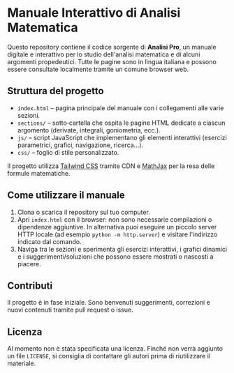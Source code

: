 # Manuale Interattivo di Analisi Matematica

Questo repository contiene il codice sorgente di **Analisi Pro**, un manuale digitale e interattivo per lo studio dell'analisi matematica e di alcuni argomenti propedeutici. Tutte le pagine sono in lingua italiana e possono essere consultate localmente tramite un comune browser web.

## Struttura del progetto

- `index.html` – pagina principale del manuale con i collegamenti alle varie sezioni.
- `sections/` – sotto‑cartella che ospita le pagine HTML dedicate a ciascun argomento (derivate, integrali, goniometria, ecc.).
- `js/` – script JavaScript che implementano gli elementi interattivi (esercizi parametrici, grafici, navigazione, ricerca…).
- `css/` – foglio di stile personalizzato.

Il progetto utilizza [Tailwind CSS](https://tailwindcss.com) tramite CDN e [MathJax](https://www.mathjax.org) per la resa delle formule matematiche.

## Come utilizzare il manuale

1. Clona o scarica il repository sul tuo computer.
2. Apri `index.html` con il browser: non sono necessarie compilazioni o dipendenze aggiuntive. In alternativa puoi eseguire un piccolo server HTTP locale (ad esempio `python -m http.server`) e visitare l'indirizzo indicato dal comando.
3. Naviga tra le sezioni e sperimenta gli esercizi interattivi, i grafici dinamici e i suggerimenti/soluzioni che possono essere mostrati o nascosti a piacere.

## Contributi

Il progetto è in fase iniziale. Sono benvenuti suggerimenti, correzioni e nuovi contenuti tramite pull request o issue.

## Licenza

Al momento non è stata specificata una licenza. Finché non verrà aggiunto un file `LICENSE`, si consiglia di contattare gli autori prima di riutilizzare il materiale.
